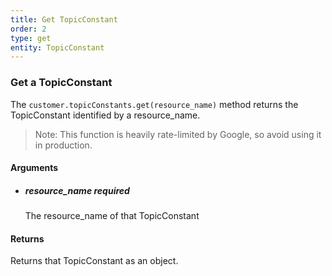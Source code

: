 ```yaml
---
title: Get TopicConstant 
order: 2
type: get
entity: TopicConstant 
---
```


### Get a TopicConstant 

The `customer.topicConstants.get(resource_name)` method returns the TopicConstant identified by a resource_name. 

> Note: This function is heavily rate-limited by Google, so avoid using it in production.


#### Arguments

- 	##### resource_name _required_
	The resource_name of that TopicConstant


#### Returns

Returns that TopicConstant as an object.
